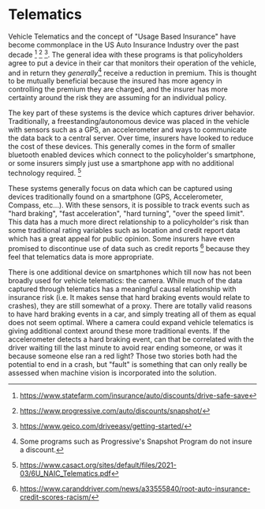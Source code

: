 # Telematics

Vehicle Telematics and the concept of "Usage Based Insurance" have become commonplace in the US Auto Insurance Industry over the past decade [^1] [^2] [^3]. The general idea with these programs is that policyholders agree to put a device in their car that monitors their operation of the vehicle, and in return they *generally*[^4] receive a reduction in premium. This is thought to be mutually beneficial because the insured has more agency in controlling the premium they are charged, and the insurer has more certainty around the risk they are assuming for an individual policy.

[^1]: https://www.statefarm.com/insurance/auto/discounts/drive-safe-save
[^2]: https://www.progressive.com/auto/discounts/snapshot/
[^3]: https://www.geico.com/driveeasy/getting-started/
[^4]: Some programs such as Progressive's Snapshot Program do not insure a discount.

The key part of these systems is the device which captures driver behavior. Traditionally, a freestanding/autonomous device was placed in the vehicle with sensors such as a GPS, an accelerometer and ways to communicate the data back to a central server. Over time, insurers have looked to reduce the cost of these devices. This generally comes in the form of smaller bluetooth enabled devices which connect to the policyholder's smartphone, or some insurers simply just use a smartphone app with no additional technology required. [^5]

[^5]: https://www.casact.org/sites/default/files/2021-03/6U_NAIC_Telematics.pdf

These systems generally focus on data which can be captured using devices traditionally found on a smartphone (GPS, Accelerometer, Compass, etc...). With these sensors, it is possible to track events such as "hard braking", "fast acceleration", "hard turning", "over the speed limit". This data has a much more direct relationship to a policyholder's risk than some traditional rating variables such as location and credit report data which has a great appeal for public opinion. Some insurers have even promised to discontinue use of data such as credit reports [^6] because they feel that telematics data is more appropriate.

[^6]: https://www.caranddriver.com/news/a33555840/root-auto-insurance-credit-scores-racism/

There is one additional device on smartphones which till now has not been broadly used for vehicle telematics: the camera. While much of the data captured through telematics has a meaningful causal relationship with insurance risk (i.e. It makes sense that hard braking events would relate to crashes), they are still somewhat of a proxy. There are totally valid reasons to have hard braking events in a car, and simply treating all of them as equal does not seem optimal. Where a camera could expand vehicle telematics is giving additional context around these more traditional events. If the accelerometer detects a hard braking event, can that be correlated with the driver waiting till the last minute to avoid rear ending someone, or was it because someone else ran a red light? Those two stories both had the potential to end in a crash, but "fault" is something that can only really be assessed when machine vision is incorporated into the solution.
